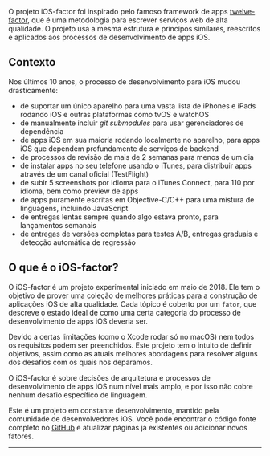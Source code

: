 O projeto iOS-factor foi inspirado pelo famoso framework de apps [twelve-factor](https://www.12factor.net/), que é uma metodologia para escrever serviços web de alta qualidade. O projeto usa a mesma estrutura e princípos similares, reescritos e aplicados aos processos de desenvolvimento de apps iOS.

## Contexto

Nos últimos 10 anos, o processo de desenvolvimento para iOS mudou drasticamente:

- de suportar um único aparelho para uma vasta lista de iPhones e iPads rodando iOS e outras plataformas como tvOS e watchOS
- de manualmente incluir _git submodules_ para usar gerenciadores de dependência
- de apps iOS em sua maioria rodando localmente no aparelho, para apps iOS que dependem profundamente de serviços de backend
- de processos de revisão de mais de 2 semanas para menos de um dia
- de instalar apps no seu telefone usando o iTunes, para distribuir apps através de um canal oficial (TestFlight)
- de subir 5 screenshots por idioma para o iTunes Connect, para 110 por idioma, bem como preview de apps
- de apps puramente escritas em Objective-C/C++ para uma mistura de linguagens, incluindo JavaScript
- de entregas lentas sempre quando algo estava pronto, para lançamentos semanais
- de entregas de versões completas para testes A/B, entregas graduais e detecção automática de regressão

## O que é o iOS-factor?

O iOS-factor é um projeto experimental iniciado em maio de 2018. Ele tem o objetivo de prover uma coleção de melhores práticas para a construção de aplicações iOS de alta qualidade. Cada tópico é coberto por um `fator`, que descreve o estado ideal de como uma certa categoria do processo de desenvolvimento de apps iOS deveria ser.

Devido a certas limitações (como o Xcode rodar só no macOS) nem todos os requisitos podem ser preenchidos. Este projeto tem o intuito de definir objetivos, assim como as atuais melhores abordagens para resolver alguns dos desafios com os quais nos deparamos.

O iOS-factor é sobre decisões de arquitetura e processos de desenvolvimento de apps iOS num nível mais amplo, e por isso não cobre nenhum desafio específico de linguagem.

Este é um projeto em constante desenvolvimento, mantido pela comunidade de desenvolvedores iOS. Você pode encontrar o código fonte completo no [GitHub](https://github.com/ios-factor/ios-factor.com) e atualizar páginas já existentes ou adicionar novos fatores.

-----
